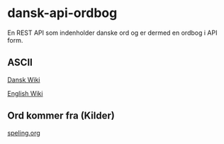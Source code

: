 # dansk-api-ordbog
 En REST API som indenholder danske ord og er dermed en ordbog i API form.

## ASCII

[Dansk Wiki](https://da.wikipedia.org/wiki/ASCII)

[English Wiki](https://en.wikipedia.org/wiki/ASCII)

## Ord kommer fra (Kilder)

[speling.org](https://da.speling.org/index.shtml)